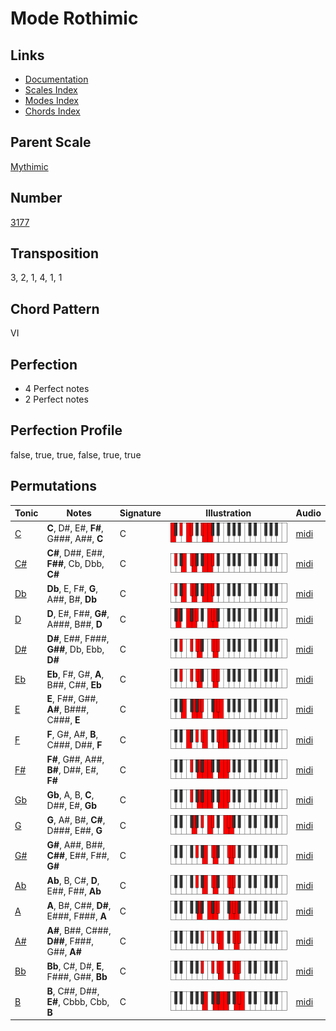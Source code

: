 # Mode Rothimic

## Links

- [Documentation](README.md)
- [Scales Index](Scales.md)
- [Modes Index](Modes.md)
- [Chords Index](Chords.md)

## Parent Scale

[Mythimic](ScaleMythimic.md)

## Number

[3177](https://ianring.com/musictheory/scales/3177)

## Transposition

3, 2, 1, 4, 1, 1

## Chord Pattern

VI

## Perfection

- 4 Perfect notes
- 2 Perfect notes

## Perfection Profile

false, true, true, false, true, true

## Permutations

| Tonic | Notes | Signature | Illustration | Audio |
|-------|-------|-----------|--------------|-------|
| [C](ModeCNaturalRothimic.md) | **C**, D#, E#, **F#**, G###, A##, **C** | C | ![CNaturalRothimic](ModeCNaturalRothimic.png) | [midi](https://github.com/edipermadi/music/blob/main/docs/ModeCNaturalRothimic.mid?raw=true) |
| [C#](ModeCSharpRothimic.md) | **C#**, D##, E##, **F##**, Cb, Dbb, **C#** | C | ![CSharpRothimic](ModeCSharpRothimic.png) | [midi](https://github.com/edipermadi/music/blob/main/docs/ModeCSharpRothimic.mid?raw=true) |
| [Db](ModeDFlatRothimic.md) | **Db**, E, F#, **G**, A##, B#, **Db** | C | ![DFlatRothimic](ModeDFlatRothimic.png) | [midi](https://github.com/edipermadi/music/blob/main/docs/ModeDFlatRothimic.mid?raw=true) |
| [D](ModeDNaturalRothimic.md) | **D**, E#, F##, **G#**, A###, B##, **D** | C | ![DNaturalRothimic](ModeDNaturalRothimic.png) | [midi](https://github.com/edipermadi/music/blob/main/docs/ModeDNaturalRothimic.mid?raw=true) |
| [D#](ModeDSharpRothimic.md) | **D#**, E##, F###, **G##**, Db, Ebb, **D#** | C | ![DSharpRothimic](ModeDSharpRothimic.png) | [midi](https://github.com/edipermadi/music/blob/main/docs/ModeDSharpRothimic.mid?raw=true) |
| [Eb](ModeEFlatRothimic.md) | **Eb**, F#, G#, **A**, B##, C##, **Eb** | C | ![EFlatRothimic](ModeEFlatRothimic.png) | [midi](https://github.com/edipermadi/music/blob/main/docs/ModeEFlatRothimic.mid?raw=true) |
| [E](ModeENaturalRothimic.md) | **E**, F##, G##, **A#**, B###, C###, **E** | C | ![ENaturalRothimic](ModeENaturalRothimic.png) | [midi](https://github.com/edipermadi/music/blob/main/docs/ModeENaturalRothimic.mid?raw=true) |
| [F](ModeFNaturalRothimic.md) | **F**, G#, A#, **B**, C###, D##, **F** | C | ![FNaturalRothimic](ModeFNaturalRothimic.png) | [midi](https://github.com/edipermadi/music/blob/main/docs/ModeFNaturalRothimic.mid?raw=true) |
| [F#](ModeFSharpRothimic.md) | **F#**, G##, A##, **B#**, D##, E#, **F#** | C | ![FSharpRothimic](ModeFSharpRothimic.png) | [midi](https://github.com/edipermadi/music/blob/main/docs/ModeFSharpRothimic.mid?raw=true) |
| [Gb](ModeGFlatRothimic.md) | **Gb**, A, B, **C**, D##, E#, **Gb** | C | ![GFlatRothimic](ModeGFlatRothimic.png) | [midi](https://github.com/edipermadi/music/blob/main/docs/ModeGFlatRothimic.mid?raw=true) |
| [G](ModeGNaturalRothimic.md) | **G**, A#, B#, **C#**, D###, E##, **G** | C | ![GNaturalRothimic](ModeGNaturalRothimic.png) | [midi](https://github.com/edipermadi/music/blob/main/docs/ModeGNaturalRothimic.mid?raw=true) |
| [G#](ModeGSharpRothimic.md) | **G#**, A##, B##, **C##**, E##, F##, **G#** | C | ![GSharpRothimic](ModeGSharpRothimic.png) | [midi](https://github.com/edipermadi/music/blob/main/docs/ModeGSharpRothimic.mid?raw=true) |
| [Ab](ModeAFlatRothimic.md) | **Ab**, B, C#, **D**, E##, F##, **Ab** | C | ![AFlatRothimic](ModeAFlatRothimic.png) | [midi](https://github.com/edipermadi/music/blob/main/docs/ModeAFlatRothimic.mid?raw=true) |
| [A](ModeANaturalRothimic.md) | **A**, B#, C##, **D#**, E###, F###, **A** | C | ![ANaturalRothimic](ModeANaturalRothimic.png) | [midi](https://github.com/edipermadi/music/blob/main/docs/ModeANaturalRothimic.mid?raw=true) |
| [A#](ModeASharpRothimic.md) | **A#**, B##, C###, **D##**, F###, G##, **A#** | C | ![ASharpRothimic](ModeASharpRothimic.png) | [midi](https://github.com/edipermadi/music/blob/main/docs/ModeASharpRothimic.mid?raw=true) |
| [Bb](ModeBFlatRothimic.md) | **Bb**, C#, D#, **E**, F###, G##, **Bb** | C | ![BFlatRothimic](ModeBFlatRothimic.png) | [midi](https://github.com/edipermadi/music/blob/main/docs/ModeBFlatRothimic.mid?raw=true) |
| [B](ModeBNaturalRothimic.md) | **B**, C##, D##, **E#**, Cbbb, Cbb, **B** | C | ![BNaturalRothimic](ModeBNaturalRothimic.png) | [midi](https://github.com/edipermadi/music/blob/main/docs/ModeBNaturalRothimic.mid?raw=true) |
